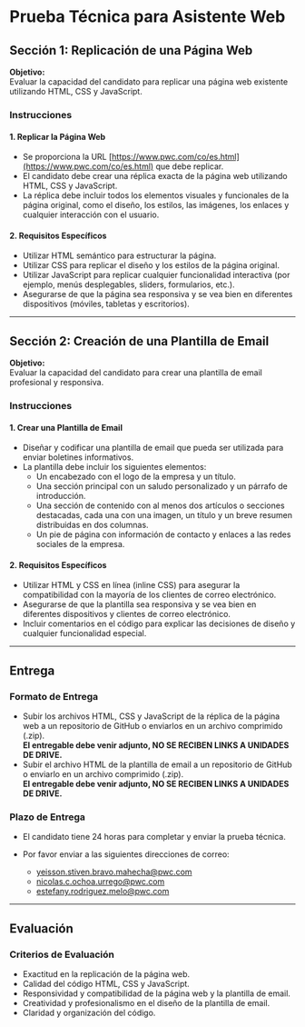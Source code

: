 # Prueba Técnica para Asistente Web

## Sección 1: Replicación de una Página Web

**Objetivo:**  
Evaluar la capacidad del candidato para replicar una página web existente utilizando HTML, CSS y JavaScript.

### Instrucciones

#### 1. Replicar la Página Web
- Se proporciona la URL [https://www.pwc.com/co/es.html](https://www.pwc.com/co/es.html) que debe replicar.
- El candidato debe crear una réplica exacta de la página web utilizando HTML, CSS y JavaScript.
- La réplica debe incluir todos los elementos visuales y funcionales de la página original, como el diseño, los estilos, las imágenes, los enlaces y cualquier interacción con el usuario.

#### 2. Requisitos Específicos
- Utilizar HTML semántico para estructurar la página.
- Utilizar CSS para replicar el diseño y los estilos de la página original.
- Utilizar JavaScript para replicar cualquier funcionalidad interactiva (por ejemplo, menús desplegables, sliders, formularios, etc.).
- Asegurarse de que la página sea responsiva y se vea bien en diferentes dispositivos (móviles, tabletas y escritorios).

---

## Sección 2: Creación de una Plantilla de Email

**Objetivo:**  
Evaluar la capacidad del candidato para crear una plantilla de email profesional y responsiva.

### Instrucciones

#### 1. Crear una Plantilla de Email
- Diseñar y codificar una plantilla de email que pueda ser utilizada para enviar boletines informativos.
- La plantilla debe incluir los siguientes elementos:
  - Un encabezado con el logo de la empresa y un título.
  - Una sección principal con un saludo personalizado y un párrafo de introducción.
  - Una sección de contenido con al menos dos artículos o secciones destacadas, cada una con una imagen, un título y un breve resumen distribuidas en dos columnas.
  - Un pie de página con información de contacto y enlaces a las redes sociales de la empresa.

#### 2. Requisitos Específicos
- Utilizar HTML y CSS en línea (inline CSS) para asegurar la compatibilidad con la mayoría de los clientes de correo electrónico.
- Asegurarse de que la plantilla sea responsiva y se vea bien en diferentes dispositivos y clientes de correo electrónico.
- Incluir comentarios en el código para explicar las decisiones de diseño y cualquier funcionalidad especial.

---

## Entrega

### Formato de Entrega
- Subir los archivos HTML, CSS y JavaScript de la réplica de la página web a un repositorio de GitHub o enviarlos en un archivo comprimido (.zip).  
  **El entregable debe venir adjunto, NO SE RECIBEN LINKS A UNIDADES DE DRIVE.**
- Subir el archivo HTML de la plantilla de email a un repositorio de GitHub o enviarlo en un archivo comprimido (.zip).  
  **El entregable debe venir adjunto, NO SE RECIBEN LINKS A UNIDADES DE DRIVE.**

### Plazo de Entrega
- El candidato tiene 24 horas para completar y enviar la prueba técnica.
- Por favor enviar a las siguientes direcciones de correo:

  - yeisson.stiven.bravo.mahecha@pwc.com  
  - nicolas.c.ochoa.urrego@pwc.com  
  - estefany.rodriguez.melo@pwc.com

---

## Evaluación

### Criterios de Evaluación
- Exactitud en la replicación de la página web.
- Calidad del código HTML, CSS y JavaScript.
- Responsividad y compatibilidad de la página web y la plantilla de email.
- Creatividad y profesionalismo en el diseño de la plantilla de email.
- Claridad y organización del código.